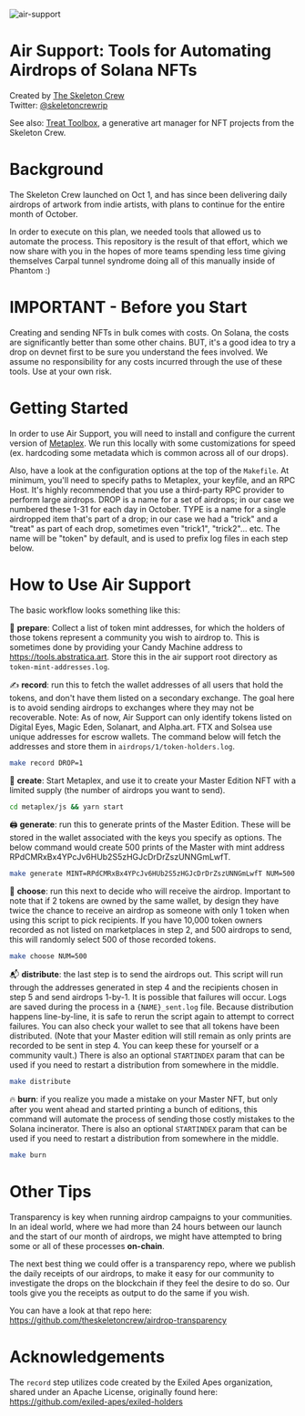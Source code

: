 ![air-support](https://user-images.githubusercontent.com/89115113/138522903-0f13fa38-7f84-493c-ac34-f9768f35a8fb.png)

# Air Support: Tools for Automating Airdrops of Solana NFTs

Created by [The Skeleton Crew](https://skeletoncrew.rip)  
Twitter: [@skeletoncrewrip](https://twitter.com/skeletoncrewrip)  

See also: [Treat Toolbox](https://github.com/theskeletoncrew/treat-toolbox), a generative art manager for NFT projects from the Skeleton Crew.


# Background

The Skeleton Crew launched on Oct 1, and has since been delivering daily airdrops of artwork from indie artists, with plans to continue for the entire month of October.

In order to execute on this plan, we needed tools that allowed us to automate the process. This repository is the result of that effort, which we now share with you in the hopes of more teams spending less time giving themselves Carpal tunnel syndrome doing all of this manually inside of Phantom :)  


# IMPORTANT - Before you Start

Creating and sending NFTs in bulk comes with costs. On Solana, the costs are significantly better than some other chains. BUT, it's a good idea to try a drop on devnet first to be sure you understand the fees involved. We assume no responsibility for any costs incurred through the use of these tools. Use at your own risk.  


# Getting Started

In order to use Air Support, you will need to install and configure the current version of [Metaplex](https://github.com/metaplex-foundation/metaplex). We run this locally with some customizations for speed (ex. hardcoding some metadata which is common across all of our drops).  

Also, have a look at the configuration options at the top of the `Makefile`. At minimum, you'll need to specify paths to Metaplex, your keyfile, and an RPC Host. It's highly recommended that you use a third-party RPC provider to perform large airdrops. DROP is a name for a set of airdrops; in our case we numbered these 1-31 for each day in October. TYPE is a name for a single airdropped item that's part of a drop; in our case we had a "trick" and a "treat" as part of each drop, sometimes even "trick1", "trick2"... etc. The name will be "token" by default, and is used to prefix log files in each step below.  


# How to Use Air Support

The basic workflow looks something like this:  

📇 **prepare**: Collect a list of token mint addresses, for which the holders of those tokens represent a community you wish to airdrop to. This is sometimes done by providing your Candy Machine address to https://tools.abstratica.art. Store this in the air support root directory as `token-mint-addresses.log`.   
  
  
✍️ **record**: run this to fetch the wallet addresses of all users that hold the tokens, and don't have them listed on a secondary exchange. The goal here is to avoid sending airdrops to exchanges where they may not be recoverable. Note: As of now, Air Support can only identify tokens listed on Digital Eyes, Magic Eden, Solanart, and Alpha.art. FTX and Solsea use unique addresses for escrow wallets. The command below will fetch the addresses and store them in `airdrops/1/token-holders.log`.  
  
  ```bash
  make record DROP=1
  ```  
  
  
🎨 **create**: Start Metaplex, and use it to create your Master Edition NFT with a limited supply (the number of airdrops you want to send).  
  
  ```bash
  cd metaplex/js && yarn start
  ```
  
🖨 **generate**: run this to generate prints of the Master Edition. These will be stored in the wallet associated with the keys you specify as options. The below command would create 500 prints of the Master with mint address RPdCMRxBx4YPcJv6HUb2S5zHGJcDrDrZszUNNGmLwfT.  
  
  ```bash
  make generate MINT=RPdCMRxBx4YPcJv6HUb2S5zHGJcDrDrZszUNNGmLwfT NUM=500
  ```  
  
  
🏅 **choose**: run this next to decide who will receive the airdrop. Important to note that if 2 tokens are owned by the same wallet, by design they have twice the chance to receive an airdrop as someone with only 1 token when using this script to pick recipients. If you have 10,000 token owners recorded as not listed on marketplaces in step 2, and 500 airdrops to send, this will randomly select 500 of those recorded tokens.  
  
  ```bash
  make choose NUM=500
  ```  
  
  
📬 **distribute**: the last step is to send the airdrops out. This script will run through the addresses generated in step 4 and the recipients chosen in step 5 and send airdrops 1-by-1. It is possible that failures will occur. Logs are saved during the process in a `{NAME}_sent.log` file. Because distribution happens line-by-line, it is safe to rerun the script again to attempt to correct failures. You can also check your wallet to see that all tokens have been distributed. (Note that your Master edition will still remain as only prints are recorded to be sent in step 4. You can keep these for yourself or a community vault.) There is also an optional `STARTINDEX` param that can be used if you need to restart a distribution from somewhere in the middle.  
  
  ```bash
  make distribute
  ```  
  
  
🔥 **burn**: if you realize you made a mistake on your Master NFT, but only after you went ahead and started printing a bunch of editions, this command will automate the process of sending those costly mistakes to the Solana incinerator. There is also an optional `STARTINDEX` param that can be used if you need to restart a distribution from somewhere in the middle.  
  
  ```bash
  make burn
  ```  
  

# Other Tips

Transparency is key when running airdrop campaigns to your communities. In an ideal world, where we had more than 24 hours between our launch and the start of our month of airdrops, we might have attempted to bring some or all of these processes **on-chain**.  
  
The next best thing we could offer is a transparency repo, where we publish the daily receipts of our airdrops, to make it easy for our community to investigate the drops on the blockchain if they feel the desire to do so. Our tools give you the receipts as output to do the same if you wish.  
  
You can have a look at that repo here: 
https://github.com/theskeletoncrew/airdrop-transparency  
  
  
# Acknowledgements
  
The `record` step utilizes code created by the Exiled Apes organization, shared under an Apache License, originally found here: https://github.com/exiled-apes/exiled-holders  
